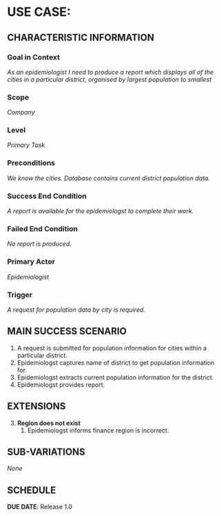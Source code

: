 # USE CASE: <number> <the name should be the goal as a short active verb phrase>

## CHARACTERISTIC INFORMATION

### Goal in Context

*As an epidemiologist I need to produce a report which displays all of the cities in a particular district, organised by largest population to smallest*

### Scope

*Company*

### Level

*Primary Task*

### Preconditions

*We know the cities. Database contains current district population data.*

### Success End Condition

*A report is available for the epidemiologst to complete their work.*

### Failed End Condition

*No report is produced.*

### Primary Actor

*Epidemiologist*

### Trigger

*A request for population data by city is required.*

## MAIN SUCCESS SCENARIO

1. A request is submitted for population information for cities within a particular district.
2. Epidemiologst captures name of district to get population information for.
3. Epidemiologst extracts current population information for the district.
4. Epidemiologst provides report.

## EXTENSIONS

3. **Region does not exist**
    1. Epidemiologst informs finance region is incorrect.

## SUB-VARIATIONS

*None*

## SCHEDULE

**DUE DATE**: Release 1.0